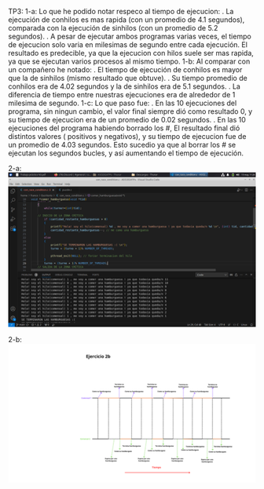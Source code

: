 TP3:
1-a: 
    Lo que he podido notar respeco al tiempo de ejecucion:
              . La ejecución de conhilos es mas rapida (con un promedio de 4.1 segundos), comparada con la ejecución de sinhilos  (con un promedio de 5.2 segundos).
              . A pesar de ejecutar ambos programas varias veces, el tiempo de ejecucion solo varia en milesimas de segundo entre cada ejecución.
    El resultado es predecible, ya que la ejecucion con hilos suele ser mas rapida, ya que se ejecutan varios procesos al mismo tiempo.
1-b: 
    Al comparar con un compañero he notado:
              . El tiempo de ejecución de conhilos es mayor que la de sinhilos (mismo resultado que obtuve).
              . Su tiempo promedio de conhilos era de 4.02 segundos y la de sinhilos era de 5.1 segundos.
              . La diferencia de tiempo entre nuestras ejecuciones era de alrededor de 1 milesima de segundo.
1-c: 
  Lo que paso fue:
              . En las 10 ejecuciones del programa, sin ningun cambio, el valor final siempre dió como resultado 0, y su tiempo de ejecucion era de un promedio de 0.02 segundos.
              . En las 10 ejecuciones del programa habiendo borrado los #, El resultado final dió distintos valores ( positivos y negativos), y su tiempo de ejecucion fue de un promedio de 4.03 segundos.
 Esto sucedio ya que al borrar los # se ejecutan los segundos bucles, y así aumentando el tiempo de ejecución.

2-a:
<img src= "./TP3/Entrega tp3.png" />

2-b:
<img src= "./TP3/Ej2bTP3.png" />